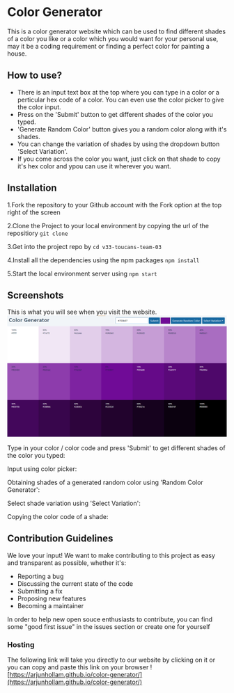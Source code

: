 # Color Generator

This is a color generator website which can be used to find different shades of a color you like or a color which you would want for your personal use, may it be a coding requirement or finding a perfect color for painting a house.

## How to use?

* There is an input text box at the top where you can type in a color or a perticular hex code of a color. You can even use the color picker to give the color input.
* Press on the 'Submit' button to get different shades of the color you typed.
* 'Generate Random Color' button gives you a random color along with it's shades. 
* You can change the variation of shades by using the dropdown button 'Select Variation'.
* If you come across the color you want, just click on that shade to copy it's hex color and ypou can use it wherever you want.

## Installation

1.Fork the repository to your Github account with the Fork option at the top right of the screen

2.Clone the Project to your local environment by copying the url of the repositiory `git clone`

3.Get into the project repo by `cd v33-toucans-team-03`

4.Install all the dependencies using the npm packages `npm install`

5.Start the local environment server using `npm start`

## Screenshots

This is what you will see when you visit the website.
![Main Page](/screenshots/main.png)

Type in your color / color code and press 'Submit' to get different shades of the color you typed:
<!--Screenshot-->

Input using color picker:
<!--Screenshot-->

Obtaining shades of a generated random color using 'Random Color Generator':
<!--Screenshot-->

Select shade variation using 'Select Variation':
<!--Screenshot-->

Copying the color code of a shade:
<!--Screenshot-->

## Contribution Guidelines

We love your input! We want to make contributing to this project as easy and transparent as possible, whether it's:

* Reporting a bug
* Discussing the current state of the code
* Submitting a fix
* Proposing new features
* Becoming a maintainer

In order to help new open souce enthusiasts to contribute, you can find some "good first issue" in the issues section or create one for yourself</i>

### Hosting

The following link will take you directly to our website by clicking on it or you can copy and paste this link on your browser
![https://arjunhollam.github.io/color-generator/](https://arjunhollam.github.io/color-generator/)
